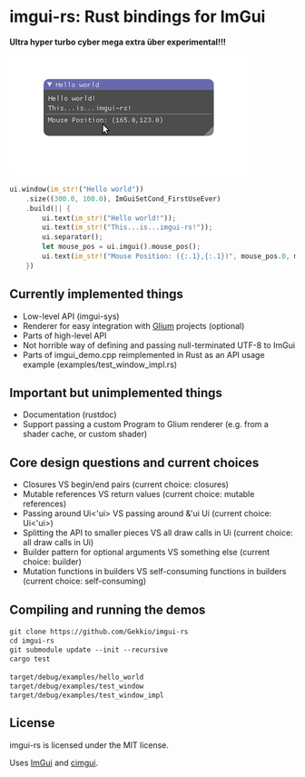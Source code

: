 # imgui-rs: Rust bindings for ImGui

**Ultra hyper turbo cyber mega extra über experimental!!!**

![Hello world](hello_world.png)

```rust
ui.window(im_str!("Hello world"))
    .size((300.0, 100.0), ImGuiSetCond_FirstUseEver)
    .build(|| {
        ui.text(im_str!("Hello world!"));
        ui.text(im_str!("This...is...imgui-rs!"));
        ui.separator();
        let mouse_pos = ui.imgui().mouse_pos();
        ui.text(im_str!("Mouse Position: ({:.1},{:.1})", mouse_pos.0, mouse_pos.1));
    })
```

## Currently implemented things

* Low-level API (imgui-sys)
* Renderer for easy integration with [Glium](https://github.com/tomaka/glium) projects (optional)
* Parts of high-level API
* Not horrible way of defining and passing null-terminated UTF-8 to ImGui
* Parts of imgui\_demo.cpp reimplemented in Rust as an API usage example (examples/test\_window\_impl.rs)

## Important but unimplemented things

* Documentation (rustdoc)
* Support passing a custom Program to Glium renderer (e.g. from a shader cache, or custom shader)

## Core design questions and current choices

* Closures VS begin/end pairs (current choice: closures)
* Mutable references VS return values (current choice: mutable references)
* Passing around Ui&lt;'ui&gt; VS passing around &amp;'ui Ui (current choice: Ui&lt;'ui&gt;)
* Splitting the API to smaller pieces VS all draw calls in Ui (current choice: all draw calls in Ui)
* Builder pattern for optional arguments VS something else (current choice: builder)
* Mutation functions in builders VS self-consuming functions in builders (current choice: self-consuming)

## Compiling and running the demos

    git clone https://github.com/Gekkio/imgui-rs
    cd imgui-rs
    git submodule update --init --recursive
    cargo test

    target/debug/examples/hello_world
    target/debug/examples/test_window
    target/debug/examples/test_window_impl

## License

imgui-rs is licensed under the MIT license.

Uses [ImGui](https://github.com/ocornut/imgui) and [cimgui](https://github.com/Extrawurst/cimgui).
